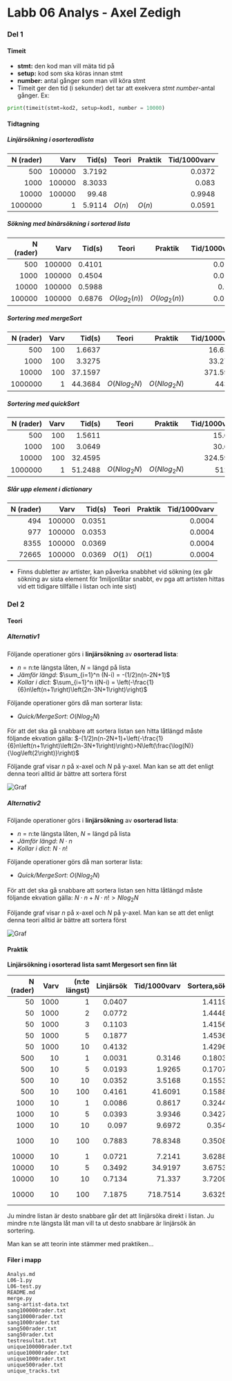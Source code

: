 # Labb 06 Analys - Axel Zedigh

### Del 1
#### Timeit
- **stmt:** den kod man vill mäta tid på
- **setup:** kod som ska köras innan stmt
- **number:** antal gånger som man vill köra stmt
- Timeit ger den tid (i sekunder) det tar att exekvera *stmt* *number*-antal gånger.
Ex:
```python
print(timeit(stmt=kod2, setup=kod1, number = 10000)
```

#### Tidtagning
##### Linjärsökning i osorteradlista

| N (rader)	| Varv 	| Tid(s)| Teori 	| Praktik	| Tid/1000varv	|
|---:		| ---:	| ---:	| ---		| ---		|---:			|
| 500		| 100000|3.7192	|   		| 			|0.0372			|
| 1000		| 100000|8.3033	|			|			|0.083			|
| 10000		| 100000|99.48	|			|			|0.9948			|
| 1000000	| 1		|5.9114	| $O(n)$	| $O(n)$	|0.0591			|

##### Sökning med binärsökning i sorterad lista

| N (rader)	| Varv 	| Tid(s)| Teori 	| Praktik	| Tid/1000varv	|
|---:		| ---:	| ---:	| ---		| ---		|---:			|
| 500		|100000	|0.4101	|   		| 			|0.0041			|
| 1000		|100000	|0.4504	|			|			|0.0045			|
| 10000		|100000	|0.5988	|			|			|0.006			|
| 100000	|100000	|0.6876	| $O(log_{2}(n))$| $O(log_{2}(n))$|0.0069			|

##### Sortering med mergeSort

| N (rader)	| Varv 	| Tid(s)| Teori 	| Praktik	| Tid/1000varv	|
|---:		| ---:	| ---:	| ---		| ---		|---:			|
| 500		|100	|1.6637	|   		| 			|16.6368		|
| 1000		|100	|3.3275	|			|			|33.2747		|
| 10000		|100	|37.1597|			|			|371.5973		|
| 1000000	|1		|44.3684| $O(Nlog_{2}N)$| $O(Nlog_{2}N)$|44368	|

##### Sortering med quickSort

| N (rader)	| Varv 	| Tid(s)| Teori 	| Praktik	| Tid/1000varv	|
|---:		| ---:	| ---:	| ---		| ---		|---:			|
| 500		|100	|1.5611	|   		| 			|15.611			|
| 1000		|100	|3.0649	|			|			|30.649			|
| 10000		|100	|32.4595|			|			|324.5952		|
| 1000000	|1		|51.2488| $O(Nlog_{2}N)$| $O(Nlog_{2}N)$|51248	|

##### Slår upp element i dictionary

| N (rader)	| Varv 	| Tid(s)| Teori 	| Praktik	| Tid/1000varv	|
|---:		| ---:	| ---:	| ---		| ---		|---:			|
| 494		| 100000|0.0351	|   		| 			|0.0004			|
| 977		| 100000|0.0353	|			|			|0.0004			|
| 8355		| 100000|0.0369	|			|			|0.0004			|
| 72665		| 100000|0.0369	| $O(1)$	| $O(1)$	|0.0004			|

+ Finns dubletter av artister, kan påverka snabbhet vid sökning (ex går sökning av sista element för 1miljonlåtar snabbt, ev pga att artisten hittas vid ett tidigare tillfälle i listan och inte sist)

### Del 2
#### Teori
##### Alternativ1 
Följande operationer görs i **linjärsökning** av **osorterad lista**:
- $n$ = n:te längsta låten, $N$ = längd på lista
- *Jämför längd*: $\sum_{i=1}^n (N-i) = -(1/2)n(n-2N+1)$
- *Kollar i dict*: $\sum_{i=1}^n i(N-i) = \left(-\frac{1}{6}n\left(n+1\right)\left(2n-3N+1\right)\right)$

Följande operationer görs då man sorterar lista:
- *Quick/MergeSort*: $O(Nlog_{2}N)$

För att det ska gå snabbare att sortera listan sen hitta låtlängd måste följande ekvation gälla:
$-(1/2)n(n-2N+1)+\left(-\frac{1}{6}n\left(n+1\right)\left(2n-3N+1\right)\right)>N\left(\frac{\log(N)}{\log\left(2\right)}\right)$

Följande graf visar $n$ på x-axel och $N$ på y-axel.
Man kan se att det enligt denna teori alltid är bättre att sortera först

![Graf](https://www.axelzedigh.com/datalogi/Lab06Del2.png) 

##### Alternativ2 
Följande operationer görs i **linjärsökning** av **osorterad lista**:
- $n$ = n:te längsta låten, $N$ = längd på lista
- *Jämför längd*: $N\cdot n$
- *Kollar i dict*: $N\cdot n!$

Följande operationer görs då man sorterar lista:
- *Quick/MergeSort*: $O(Nlog_{2}N)$

För att det ska gå snabbare att sortera listan sen hitta låtlängd måste följande ekvation gälla:
$N\cdot n + N\cdot n! > Nlog_{2}N$

Följande graf visar $n$ på x-axel och $N$ på y-axel.
Man kan se att det enligt denna teori alltid är bättre att sortera först

![Graf](https://www.axelzedigh.com/datalogi/Lab06Del2b.png) 

#### Praktik
**Linjärsökning i osorterad lista samt Mergesort sen finn låt**

| N (rader)	| Varv 	| (n:te längst)	| Linjärsök	| Tid/1000varv	|Sortera,sök| Tid/1000varv	| n då lika tid |
|---:		|---:	|---:			|---:		|---:			|---:		|---:			|---:			|
|	50		|1000	|	1			|0.0407		|				|1.4119		|				|				|
|	50		|1000	|	2			|0.0772		|				|1.4448		|				|				|
|	50		|1000	|	3			|0.1103		|				|1.4156		|				|				|
|	50		|1000	|	5			|0.1877		|				|1.4536		|				|				|
|	50		|1000	|	10			|0.4132		|				|1.4296		|				|				|
|	500		|	10	|	1			|0.0031		|0.3146			|0.1803		|18.0329		|				|
|	500		|	10	|	5			|0.0193		|1.9265			|0.1707		|17.0661		|				|
|	500		|	10	|	10			|0.0352		|3.5168			|0.1553		|15.5297		|				|
|	500		|	10	|	100			|0.4161		|41.6091		|0.1588		|15.8796		|ca 50			|
|	1000	|	10	|	1			|0.0086		|0.8617			|0.3244		|32.4374		|				|
|	1000	|	10	|	5			|0.0393		|3.9346			|0.3427		|34.2715		|				|
|	1000	|	10	|	10			|0.097		|9.6972			|0.354		|35.4047		|				|
|	1000	|	10	|	100			|0.7883		|78.8348		|0.3508		|35.0778		|ca 50 (0.3321)	|
|	10000	|	10	|	1			|0.0721		|7.2141			|3.6288		|362.8807		|				|
|	10000	|	10	|	5			|0.3492		|34.9197		|3.6753		|367.5306		|				|
|	10000	|	10	|	10			|0.7134		|71.337			|3.7209		|372.0922		|				|
|	10000	|	10	|	100			|7.1875		|718.7514		|3.6325		|363.2514		|ca 50 (3.6154)	|

Ju mindre listan är desto snabbare går det att linjärsöka direkt i listan.
Ju mindre n:te längsta låt man vill ta ut desto snabbare är linjärsök än sortering.

Man kan se att teorin inte stämmer med praktiken...

#### Filer i mapp
```
Analys.md
L06-1.py
L06-test.py
README.md
merge.py
sang-artist-data.txt
sang100000rader.txt
sang10000rader.txt
sang1000rader.txt
sang500rader.txt
sang50rader.txt
testresultat.txt
unique100000rader.txt
unique10000rader.txt
unique1000rader.txt
unique500rader.txt
unique_tracks.txt
```
